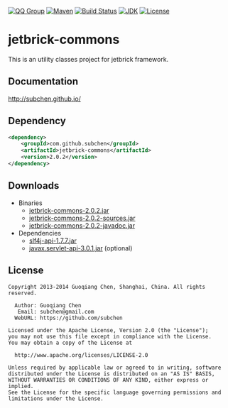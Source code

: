 [![QQ Group](http://img.shields.io/badge/QQ-310491655-blue.svg)](http://shang.qq.com/wpa/qunwpa?idkey=c81a8f922d2b00422761558c4c547a4c4af778edcb0a70c99aadf9e33d80cb11)
[![Maven](http://img.shields.io/badge/jetbrick--commons-v2.0.2-brightgreen.svg)](http://search.maven.org/#search%7Cga%7C1%7Ca%3A%22jetbrick-commons%22)
[![Build Status](https://travis-ci.org/subchen/jetbrick-commons.svg?branch=master)](https://travis-ci.org/subchen/jetbrick-commons)
[![JDK](http://img.shields.io/badge/JDK-v6.0+-yellow.svg)](http://www.oracle.com/technetwork/java/javase/downloads/index.html)
[![License](http://img.shields.io/badge/License-Apache_2-red.svg)](http://www.apache.org/licenses/LICENSE-2.0)


jetbrick-commons
==================

This is an utility classes project for jetbrick framework.


Documentation
---------------------------

http://subchen.github.io/


Dependency
---------------------------

```xml
<dependency>
    <groupId>com.github.subchen</groupId>
    <artifactId>jetbrick-commons</artifactId>
    <version>2.0.2</version>
</dependency>
```

Downloads
---------------------------

* Binaries
    - [jetbrick-commons-2.0.2.jar][1]
    - [jetbrick-commons-2.0.2-sources.jar][2]
    - [jetbrick-commons-2.0.2-javadoc.jar][3]
* Dependencies
    - [slf4j-api-1.7.7.jar][4]
    - [javax.servlet-api-3.0.1.jar][5] (optional)

[1]: http://search.maven.org/remotecontent?filepath=com/github/subchen/jetbrick-commons/2.0.2/jetbrick-commons-2.0.2.jar
[2]: http://search.maven.org/remotecontent?filepath=com/github/subchen/jetbrick-commons/2.0.2/jetbrick-commons-2.0.2-sources.jar
[3]: http://search.maven.org/remotecontent?filepath=com/github/subchen/jetbrick-commons/2.0.2/jetbrick-commons-2.0.2-javadoc.jar
[4]: http://search.maven.org/remotecontent?filepath=org/slf4j/slf4j-api/1.7.7/slf4j-api-1.7.7.jar
[5]: http://search.maven.org/remotecontent?filepath=javax/servlet/javax.servlet-api/3.0.1/javax.servlet-api-3.0.1.jar


License
---------------------------

```
Copyright 2013-2014 Guoqiang Chen, Shanghai, China. All rights reserved.

  Author: Guoqiang Chen
   Email: subchen@gmail.com
  WebURL: https://github.com/subchen

Licensed under the Apache License, Version 2.0 (the "License");
you may not use this file except in compliance with the License.
You may obtain a copy of the License at

  http://www.apache.org/licenses/LICENSE-2.0

Unless required by applicable law or agreed to in writing, software
distributed under the License is distributed on an "AS IS" BASIS,
WITHOUT WARRANTIES OR CONDITIONS OF ANY KIND, either express or implied.
See the License for the specific language governing permissions and
limitations under the License.
```
